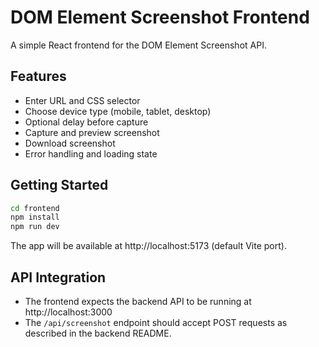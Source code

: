 # DOM Element Screenshot Frontend

A simple React frontend for the DOM Element Screenshot API.

## Features
- Enter URL and CSS selector
- Choose device type (mobile, tablet, desktop)
- Optional delay before capture
- Capture and preview screenshot
- Download screenshot
- Error handling and loading state

## Getting Started

```bash
cd frontend
npm install
npm run dev
```

The app will be available at http://localhost:5173 (default Vite port).

## API Integration
- The frontend expects the backend API to be running at http://localhost:3000
- The `/api/screenshot` endpoint should accept POST requests as described in the backend README.
